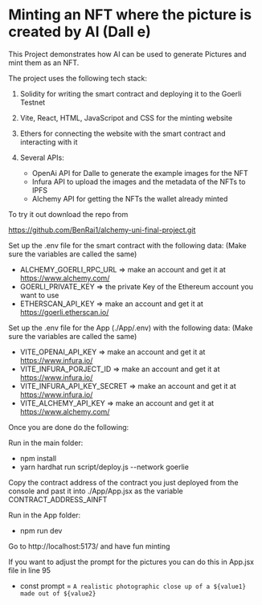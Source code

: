 # Minting an NFT where the picture is created by AI (Dall e)

This Project demonstrates how AI can be used to generate Pictures and mint them as an NFT.

The project uses the following tech stack:

1. Solidity for writing the smart contract and deploying it to the Goerli Testnet

2. Vite, React, HTML, JavaScripot and CSS for the minting website

3. Ethers for connecting the website with the smart contract and interacting with it

4. Several APIs:
   - OpenAi API for Dalle to generate the example images for the NFT
   - Infura API to upload the images and the metadata of the NFTs to IPFS
   - Alchemy API for getting the NFTs the wallet already minted

To try it out download the repo from

https://github.com/BenRai1/alchemy-uni-final-project.git

Set up the .env file for the smart contract with the following data:
(Make sure the variables are called the same)

- ALCHEMY_GOERLI_RPC_URL => make an account and get it at https://www.alchemy.com/
- GOERLI_PRIVATE_KEY => the private Key of the Ethereum account you want to use
- ETHERSCAN_API_KEY => make an account and get it at https://goerli.etherscan.io/

Set up the .env file for the App (./App/.env) with the following data:
(Make sure the variables are called the same)

- VITE_OPENAI_API_KEY => make an account and get it at https://www.infura.io/
- VITE_INFURA_PORJECT_ID => make an account and get it at https://www.infura.io/
- VITE_INFURA_API_KEY_SECRET => make an account and get it at https://www.infura.io/
- VITE_ALCHEMY_API_KEY => make an account and get it at https://www.alchemy.com/

Once you are done do the following:

Run in the main folder:

- npm install
- yarn hardhat run script/deploy.js --network goerlie

Copy the contract address of the contract you just deployed from the console and past it into ./App/App.jsx as the variable CONTRACT_ADDRESS_AINFT

Run in the App folder:

- npm run dev

Go to http://localhost:5173/ and have fun minting

If you want to adjust the prompt for the pictures you can do this in App.jsx file in line 95

- const prompt = `A realistic photographic close up of a ${value1} made out of ${value2} `
